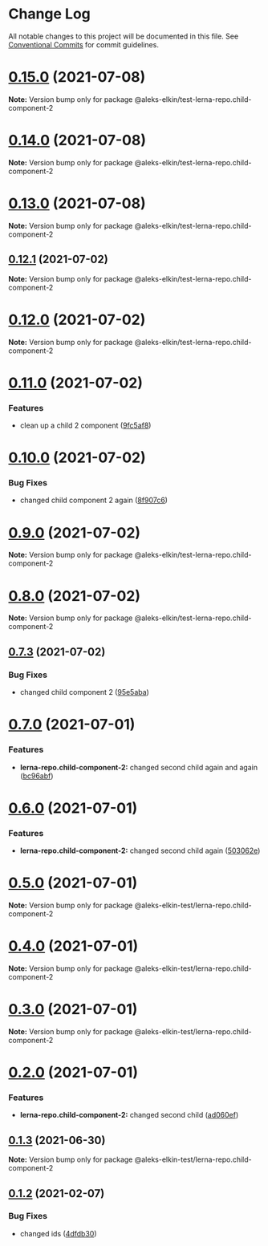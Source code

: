 # Change Log

All notable changes to this project will be documented in this file.
See [Conventional Commits](https://conventionalcommits.org) for commit guidelines.

# [0.15.0](https://github.com/aleks-elkin/lerna-github-actions/compare/v0.14.1...v0.15.0) (2021-07-08)

**Note:** Version bump only for package @aleks-elkin/test-lerna-repo.child-component-2





# [0.14.0](https://github.com/aleks-elkin/lerna-github-actions/compare/v0.13.1...v0.14.0) (2021-07-08)

**Note:** Version bump only for package @aleks-elkin/test-lerna-repo.child-component-2





# [0.13.0](https://github.com/aleks-elkin/lerna-github-actions/compare/v0.12.1...v0.13.0) (2021-07-08)

**Note:** Version bump only for package @aleks-elkin/test-lerna-repo.child-component-2





## [0.12.1](https://github.com/aleks-elkin/lerna-github-actions/compare/v0.12.0...v0.12.1) (2021-07-02)

**Note:** Version bump only for package @aleks-elkin/test-lerna-repo.child-component-2





# [0.12.0](https://github.com/aleks-elkin/lerna-github-actions/compare/v0.11.0...v0.12.0) (2021-07-02)

**Note:** Version bump only for package @aleks-elkin/test-lerna-repo.child-component-2





# [0.11.0](https://github.com/aleks-elkin/lerna-github-actions/compare/v0.10.0...v0.11.0) (2021-07-02)


### Features

* clean up a child 2 component ([9fc5af8](https://github.com/aleks-elkin/lerna-github-actions/commit/9fc5af89a33b87b84bda2752e2d57258a23edee3))





# [0.10.0](https://github.com/aleks-elkin/lerna-github-actions/compare/v0.9.0...v0.10.0) (2021-07-02)


### Bug Fixes

* changed child component 2 again ([8f907c6](https://github.com/aleks-elkin/lerna-github-actions/commit/8f907c660670a757a8636492697e80f1b06db8c3))





# [0.9.0](https://github.com/aleks-elkin/lerna-github-actions/compare/v0.8.1...v0.9.0) (2021-07-02)

**Note:** Version bump only for package @aleks-elkin/test-lerna-repo.child-component-2





# [0.8.0](https://github.com/aleks-elkin/lerna-github-actions/compare/v0.7.3...v0.8.0) (2021-07-02)

**Note:** Version bump only for package @aleks-elkin/test-lerna-repo.child-component-2





## [0.7.3](https://github.com/aleks-elkin/lerna-github-actions/compare/v0.7.2...v0.7.3) (2021-07-02)


### Bug Fixes

* changed child component 2 ([95e5aba](https://github.com/aleks-elkin/lerna-github-actions/commit/95e5aba1b9e2a26ffd8546eb9febf3ece0a430ae))





# [0.7.0](https://github.com/aleks-elkin/lerna-github-actions/compare/v0.6.0...v0.7.0) (2021-07-01)


### Features

* **lerna-repo.child-component-2:** changed second child again and again ([bc96abf](https://github.com/aleks-elkin/lerna-github-actions/commit/bc96abf70aa63922d90b86dbbe8a42b62b94c699))





# [0.6.0](https://github.com/aleks-elkin/lerna-github-actions/compare/v0.5.0...v0.6.0) (2021-07-01)


### Features

* **lerna-repo.child-component-2:** changed second child again ([503062e](https://github.com/aleks-elkin/lerna-github-actions/commit/503062e8711b6c671e39fb7a370aeb40c62422c3))





# [0.5.0](https://github.com/aleks-elkin/lerna-github-actions/compare/v0.4.0...v0.5.0) (2021-07-01)

**Note:** Version bump only for package @aleks-elkin-test/lerna-repo.child-component-2





# [0.4.0](https://github.com/aleks-elkin/lerna-github-actions/compare/v0.3.0...v0.4.0) (2021-07-01)

**Note:** Version bump only for package @aleks-elkin-test/lerna-repo.child-component-2





# [0.3.0](https://github.com/aleks-elkin/lerna-github-actions/compare/v0.2.0...v0.3.0) (2021-07-01)

**Note:** Version bump only for package @aleks-elkin-test/lerna-repo.child-component-2





# [0.2.0](https://github.com/aleks-elkin/lerna-github-actions/compare/v0.1.3...v0.2.0) (2021-07-01)


### Features

* **lerna-repo.child-component-2:** changed second child ([ad060ef](https://github.com/aleks-elkin/lerna-github-actions/commit/ad060efa8f7f05d0f21b9eb17dc4a7bb9425448d))





## [0.1.3](https://github.com/aleks-elkin/lerna-github-actions/compare/v0.1.2...v0.1.3) (2021-06-30)

**Note:** Version bump only for package @aleks-elkin-test/lerna-repo.child-component-2





## [0.1.2](https://github.com/aleks-elkin/lerna-github-actions/compare/v0.1.1...v0.1.2) (2021-02-07)


### Bug Fixes

* changed ids ([4dfdb30](https://github.com/aleks-elkin/lerna-github-actions/commit/4dfdb3052f540e3821902f833978d7ccc57712bc))
